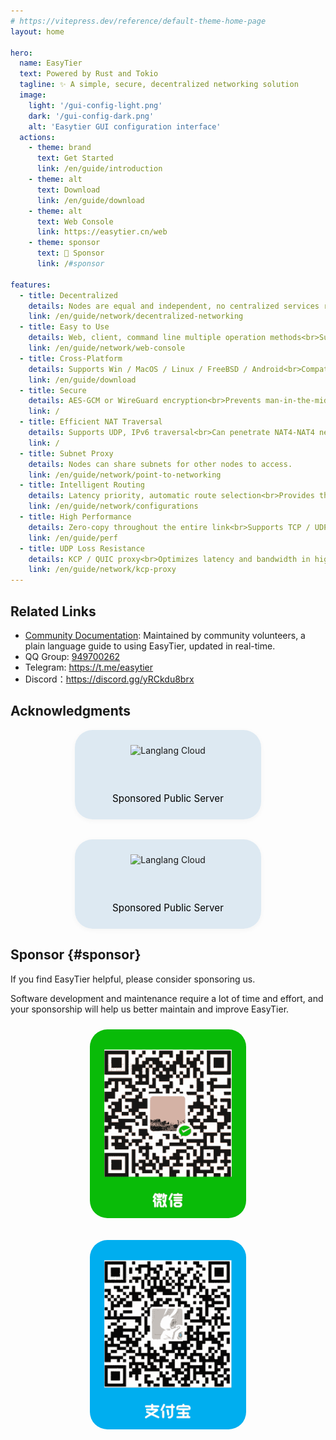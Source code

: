 ```yaml
---
# https://vitepress.dev/reference/default-theme-home-page
layout: home

hero:
  name: EasyTier
  text: Powered by Rust and Tokio
  tagline: ✨ A simple, secure, decentralized networking solution
  image:
    light: '/gui-config-light.png'
    dark: '/gui-config-dark.png'
    alt: 'Easytier GUI configuration interface'
  actions:
    - theme: brand
      text: Get Started
      link: /en/guide/introduction
    - theme: alt
      text: Download
      link: /en/guide/download
    - theme: alt
      text: Web Console
      link: https://easytier.cn/web
    - theme: sponsor
      text: 💚 Sponsor
      link: /#sponsor

features:
  - title: Decentralized
    details: Nodes are equal and independent, no centralized services required.<br>No distinction between client/server.
    link: /en/guide/network/decentralized-networking
  - title: Easy to Use
    details: Web, client, command line multiple operation methods<br>Supports one-click networking
    link: /en/guide/network/web-console
  - title: Cross-Platform
    details: Supports Win / MacOS / Linux / FreeBSD / Android<br>Compatible with X86 / ARM / MIPS architectures
    link: /en/guide/download
  - title: Secure
    details: AES-GCM or WireGuard encryption<br>Prevents man-in-the-middle attacks
    link: /
  - title: Efficient NAT Traversal
    details: Supports UDP, IPv6 traversal<br>Can penetrate NAT4-NAT4 networks
    link: /
  - title: Subnet Proxy
    details: Nodes can share subnets for other nodes to access.
    link: /en/guide/network/point-to-networking
  - title: Intelligent Routing
    details: Latency priority, automatic route selection<br>Provides the best network experience
    link: /en/guide/network/configurations
  - title: High Performance
    details: Zero-copy throughout the entire link<br>Supports TCP / UDP / WSS / WG and other protocols
    link: /en/guide/perf
  - title: UDP Loss Resistance
    details: KCP / QUIC proxy<br>Optimizes latency and bandwidth in high packet loss environments
    link: /en/guide/network/kcp-proxy
---
```


## Related Links

- [Community Documentation](https://doc.oee.icu): Maintained by community volunteers, a plain language guide to using EasyTier, updated in real-time.
- QQ Group: [949700262](https://qm.qq.com/q/wFoTUChqZW)
- Telegram: https://t.me/easytier
- Discord：https://discord.gg/yRCkdu8brx

## Acknowledgments

<div style="display: flex; justify-content: center; align-items: center; gap: 2rem; flex-wrap: wrap;">
  <a href="https://langlangy.cn/?i26c5a5" target="_blank" rel="noopener" style="text-decoration: none; color: inherit; border: 1px solid var(--vp-c-divider); border-radius: 28px; padding: 1.5rem; display: flex; flex-direction: column; align-items: center; justify-content: center; gap: 1rem; text-align: center; width: 250px; box-shadow: 0 2px 8px rgba(0,0,0,0.04); background-color: rgba(215, 230, 240, 0.81);">
    <img src="https://langlangy.cn/home/img/logo.png" alt="Langlang Cloud" style="height: 60px;">
    <span style="font-size: 0.95rem; color: black;">Sponsored Public Server</span>
  </a>

  <a href="https://www.rainyun.com/NjM0NzQ1_" target="_blank" rel="noopener" style="text-decoration: none; color: inherit; border: 1px solid var(--vp-c-divider); border-radius: 28px; padding: 1.5rem; display: flex; flex-direction: column; align-items: center; justify-content: center; gap: 1rem; text-align: center; width: 250px; box-shadow: 0 2px 8px rgba(0,0,0,0.04); background-color: rgba(215, 230, 240, 0.81);">
    <img src="https://app.rainyun.com/img/logo.d193755d.png" alt="Langlang Cloud" style="height: 60px;">
    <span style="font-size: 0.95rem; color: black;">Sponsored Public Server</span>
  </a>
</div>

## Sponsor {#sponsor}

If you find EasyTier helpful, please consider sponsoring us.

Software development and maintenance require a lot of time and effort, and your sponsorship will help us better maintain and improve EasyTier.

<div style="display: flex; justify-content: center; gap: 2rem; margin-top: 1.5rem; flex-wrap: wrap;">
  <div style="text-align: center;">
    <img src="/assets/wechat.png" alt="WeChat" style="width: 250px; max-width: 100%; border-radius: 28px;" />
  </div>
  <div style="text-align: center;">
    <img src="/assets/alipay.png" alt="Alipay" style="width: 250px; max-width: 100%; border-radius: 28px;" />
  </div>
</div>

<Home />
